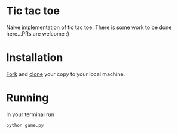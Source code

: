 # Tic tac toe

Naive implementation of tic tac toe.
There is some work to be done here...PRs are welcome :)

# Installation
[Fork](https://help.github.com/articles/fork-a-repo/) and [clone](https://help.github.com/articles/cloning-a-repository/) your copy to your local machine.

# Running
In your terminal run
```shell
python game.py
```

